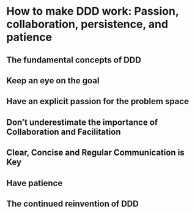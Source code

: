 # How to make DDD work: Passion, collaboration, persistence, and patience

## The fundamental concepts of DDD

## Keep an eye on the goal

## Have an explicit passion for the problem space

## Don’t underestimate the importance of Collaboration and Facilitation

## Clear, Concise and Regular Communication is Key

## Have patience 

## The continued reinvention of DDD
